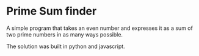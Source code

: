 # Prime Sum finder
A simple program that takes an even number and expresses it as a sum of two prime numbers in as many ways possible.

The solution was built in python and javascript.
